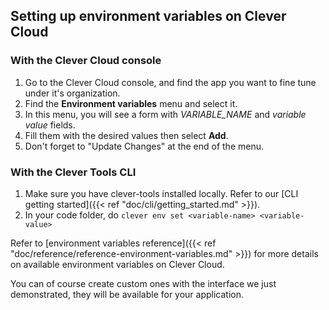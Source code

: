 ## Setting up environment variables on Clever Cloud

### With the Clever Cloud console

1. Go to the Clever Cloud console, and find the app you want to fine tune under it's organization.
2. Find the **Environment variables** menu and select it.
3. In this menu, you will see a form with *VARIABLE_NAME* and *variable value* fields.
4. Fill them with the desired values then select **Add**.
5. Don't forget to "Update Changes" at the end of the menu.

### With the Clever Tools CLI

1. Make sure you have clever-tools installed locally. Refer to our [CLI getting started]({{< ref "doc/cli/getting_started.md" >}}).
2. In your code folder, do `clever env set <variable-name> <variable-value>`

Refer to [environment variables reference]({{< ref "doc/reference/reference-environment-variables.md" >}}) for more details on available environment variables on Clever Cloud.

You can of course create custom ones with the interface we just demonstrated, they will be available for your application.
